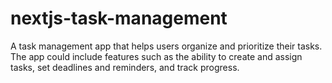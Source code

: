 # nextjs-task-management
A task management app that helps users organize and prioritize their tasks. The app could include features such as the ability to create and assign tasks, set deadlines and reminders, and track progress.
